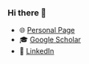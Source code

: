 ### Hi there 👋

- 🌐 [Personal Page](https://arisakaso.github.io)
- 🎓 [Google Scholar](https://scholar.google.com/citations?user=YNW-qFwAAAAJ&hl=en)
- 💼 [LinkedIn](https://www.linkedin.com/in/sohei-arisaka-6ba229241)
